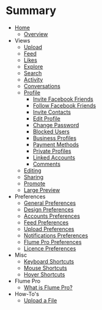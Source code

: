 # Summary

* [Home](README.md)
  * [Overview](home/overview.md)
* Views
  * [Upload](views/upload.md)
  * [Feed](views/feed.md)
  * [Likes](views/likes.md)
  * [Explore](views/explore.md)
  * [Search](views/search.md)
  * [Activity](views/activity.md)
  * [Conversations](views/conversations.md)
  * [Profile](views/profile.md)
    * [Invite Facebook Friends](views/profile/invitefacebook.md)
    * [Follow Facebook Friends](views/profile/followfacebook.md)
    * [Invite Contacts](views/profile/invitecontacts.md)
    * [Edit Profile](views/profile/editprofile.md)
    * [Change Password](views/profile/editpassword.md)
    * [Blocked Users](views/profile/blockedusers.md)
    * [Business Profiles](views/profile/businessprofiles.md)
    * [Payment Methods](views/profile/paymentmethods.md)
    * [Private Profiles](views/profile/priviateprofiles.md)
    * [Linked Accounts](views/profile/linkedaccounts.md)
    * [Comments](views/profile/comments.md)
  * [Editing](views/editing.md)
  * [Sharing](views/sharing.md)
  * [Promote](views/promote.md)
  * [Large Preview](views/largepreview.md)  
* Preferences
  * [General Preferences](preferences/general.md)
  * [Design Preferences](preferences/design.md)
  * [Accounts Preferences](preferences/accounts.md)
  * [Feed Preferences](preferences/feed.md)
  * [Upload Preferences](preferences/upload.md)
  * [Notifications Preferences](preferences/notifications.md)
  * [Flume Pro Preferences](preferences/flumepro.md)
  * [Licence Preferences](preferences/licence.md)
* Misc
  * [Keyboard Shortcuts](misc/keyboard-shortcuts.md)
  * [Mouse Shortcuts](misc/mouse-shortcuts.md)
  * [Hover Shortcuts](misc/hover-shortcuts.md)
* Flume Pro
  * [What is Flume Pro?](flume-pro/what-is-flume-pro.md)
* How-To's
  * [Upload a File](how-tos/upload-a-file.md)

